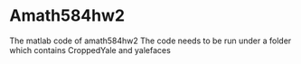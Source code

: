 # Amath584hw2
The matlab code of amath584hw2
The code needs to be run under a folder which contains CroppedYale and yalefaces

